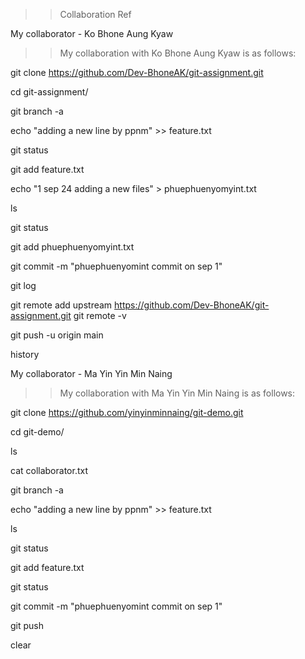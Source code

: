 >>Collaboration Ref

My collaborator - Ko Bhone Aung Kyaw

>> My collaboration with Ko Bhone Aung Kyaw is as follows:

git clone https://github.com/Dev-BhoneAK/git-assignment.git 

cd git-assignment/ 

git branch -a 

echo "adding a new line by ppnm" >> feature.txt 

git status 

git add feature.txt

echo "1 sep 24 adding a new files" > phuephuenyomyint.txt 

ls 

git status

 git add phuephuenyomyint.txt 

git commit -m "phuephuenyomint commit on sep 1" 

git log 

git remote add upstream https://github.com/Dev-BhoneAK/git-assignment.git git remote -v 

git push -u origin main 

history

My collaborator - Ma Yin Yin Min Naing

>> My collaboration with Ma Yin Yin Min Naing is as follows:

git clone https://github.com/yinyinminnaing/git-demo.git

cd git-demo/

ls

cat collaborator.txt

git branch -a

echo "adding a new line by ppnm" >> feature.txt

ls

git status

git add feature.txt

git status

git commit -m "phuephuenyomint commit on sep 1"

git push

clear
